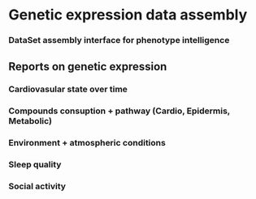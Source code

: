 # Genetic expression data assembly
### DataSet assembly interface for phenotype intelligence

## Reports on genetic expression
### Cardiovasular state over time
### Compounds consuption + pathway (Cardio, Epidermis, Metabolic)
### Environment + atmospheric conditions
### Sleep quality
### Social activity
